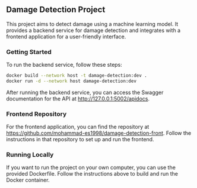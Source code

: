 ## Damage Detection Project

This project aims to detect damage using a machine learning model. It provides a backend service for damage detection and integrates with a frontend application for a user-friendly interface.

### Getting Started

To run the backend service, follow these steps:

```bash
docker build --network host -t damage-detection:dev .
docker run -d --network host damage-detection:dev
```

After running the backend service, you can access the Swagger documentation for the API at http://127.0.0.1:5002/apidocs.

### Frontend Repository
For the frontend application, you can find the repository at https://github.com/mohammad-es1998/damage-detection-front. Follow the instructions in that repository to set up and run the frontend.

### Running Locally
If you want to run the project on your own computer, you can use the provided Dockerfile. Follow the instructions above to build and run the Docker container.

